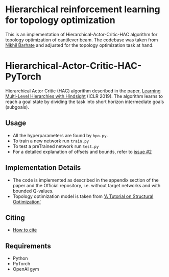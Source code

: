 # Hierarchical reinforcement learning for topology optimization

This is an implementation of Hierarchical-Actor-Critic-HAC algorithm for topology optimization of cantilever beam. 
The codebase was taken from [Nikhil Barhate](https://github.com/nikhilbarhate99/Hierarchical-Actor-Critic-HAC-PyTorch)  and adjusted for the topology optimization task at hand.


# Hierarchical-Actor-Critic-HAC-PyTorch

Hierarchical Actor Critic (HAC) algorithm described in the paper, [Learning Multi-Level Hierarchies with Hindsight](https://arxiv.org/abs/1712.00948) (ICLR 2019). The algorithm learns to reach a goal state by dividing the task into short horizon intermediate goals (subgoals). 


## Usage
- All the hyperparameters are found by `hpo.py`.
- To train a new network run `train.py`
- To test a preTrained network run `test.py`
- For a detailed explanation of offsets and bounds, refer to [issue #2](https://github.com/nikhilbarhate99/Hierarchical-Actor-Critic-HAC-PyTorch/issues/2)


## Implementation Details

- The code is implemented as described in the appendix section of the paper and the Official repository, i.e. without target networks and with bounded Q-values.
- Topology optimization model is taken from ['A Tutorial on Structural Optimization'](https://www.researchgate.net/publication/360698153_A_Tutorial_on_Structural_Optimization) 


## Citing

- [How to cite](https://github.com/gigatskhondia/gigala/blob/master/CITATION.cff)

## Requirements

- Python 
- PyTorch
- OpenAI gym
